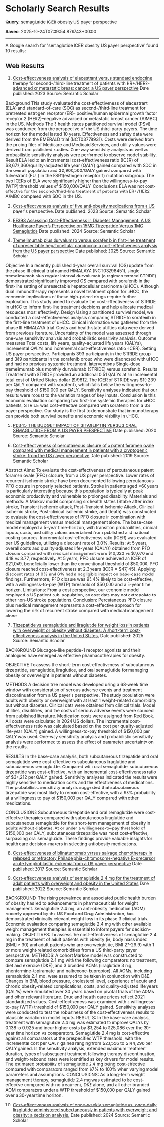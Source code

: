 # Scholarly Search Results

**Query:** semaglutide ICER obesity US payer perspective

**Saved:** 2025-10-24T07:39:54.876743+00:00

---

A Google search for 'semaglutide ICER obesity US payer perspective' found 10 results:

## Web Results
1. [Cost-effectiveness analysis of elacestrant versus standard endocrine therapy for second-/third-line treatment of patients with HR+/HER2- advanced or metastatic breast cancer: a US payer perspective](https://www.semanticscholar.org/paper/c6680b472134d3d8ff40d9cb76caf73eb73a4849)
Date published: 2023
Source: Semantic Scholar

Background This study evaluated the cost-effectiveness of elacestrant (ELA) and standard-of-care (SOC) as second-/third-line treatment for pretreated estrogen receptor (ER)– positive/human epidermal growth factor receptor 2 (HER2)–negative advanced or metastatic breast cancer (A/MBC) in the US. Methods The 3 health states partitioned survival model (PSM) was conducted from the perspective of the US third-party payers. The time horizon for the model lasted 10 years. Effectiveness and safety data were derived from the EMERALD trial (NCT03778931). Costs were derived from the pricing files of Medicare and Medicaid Services, and utility values were derived from published studies. One-way sensitivity analysis as well as probabilistic sensitivity analysis were performed to observe model stability. Result ELA led to an incremental cost-effectiveness ratio (ICER) of $8,672,360/quality-adjusted life year (QALY) gained compared with SOC in the overall population and $2,900,560/QALY gained compared with fulvestrant (FUL) in the ESR1(estrogen receptor 1) mutation subgroup. The two ICERs of ELA were significantly higher than the willingness-to-pay (WTP) threshold values of $150,000/QALY. Conclusions ELA was not cost-effective for the second-/third-line treatment of patients with ER+/HER2–A/MBC compared with SOC in the US.

2. [Cost-effectiveness analysis of five anti-obesity medications from a US payer's perspective.](https://www.semanticscholar.org/paper/627472cec5c9bb41c6c66e6ea9d6007e8e87cca1)
Date published: 2023
Source: Semantic Scholar


3. [EE393 Assessing Cost-Effectiveness in Diabetes Management: A US Healthcare Payer’s Perspective on 15MG Tirzepatide Versus 1MG Semaglutide](https://www.semanticscholar.org/paper/3a5c812c57d76528ebf3ea7badd8696800ff44c3)
Date published: 2024
Source: Semantic Scholar


4. [Tremelimumab plus durvalumab versus sorafenib in first-line treatment of unresectable hepatocellular carcinoma: a cost-effectiveness analysis from the US payer perspective](https://www.semanticscholar.org/paper/bf8c957946248a3b9f58014be1a8ac2d07837f6c)
Date published: 2025
Source: Semantic Scholar

Objective In a recently published 4-year overall survival (OS) update from the phase III clinical trial named HIMALAYA (NCT03298451), single tremelimumab plus regular interval durvalumab (a regimen termed STRIDE) demonstrated significantly improved OS compared with sorafenib in the first-line setting of unresectable hepatocellular carcinoma (uHCC). Although dual immunotherapy represents a novel treatment option for uHCC, the economic implications of these high-priced drugs require further exploration. This study aimed to evaluate the cost-effectiveness of STRIDE in uHCC to inform first-line treatment decisions and help allocate medical resources most effectively. Design Using a partitioned survival model, we conducted a cost-effectiveness analysis comparing STRIDE to sorafenib in the first-line treatment of uHCC. Clinical information was gathered from the phase III HIMALAYA trial. Costs and health state utilities data were derived from previous literature. Uncertainty of the model was assessed through one-way sensitivity analysis and probabilistic sensitivity analysis. Outcome measures Total costs, life years, quality-adjusted life years (QALYs), incremental QALYs and incremental cost-effectiveness ratio (ICER). Setting US payer perspective. Participants 393 participants in the STRIDE group and 389 participants in the sorafenib group who were diagnosed with uHCC and had no previous systemic treatment. Interventions Single-dose tremelimumab plus monthly durvalumab (STRIDE) versus sorafenib. Results Treatment with STRIDE provided an additional 0.51 QALYs at an incremental total cost of United States dollar ($)9812. The ICER of STRIDE was $19 239 per QALY compared with sorafenib, which falls below the willingness-to-pay threshold of $150 000 per QALY. Sensitivity analyses indicated that our results were robust to the variation ranges of key inputs. Conclusion In this economic evaluation comparing two first-line systemic therapies for uHCC patients, STRIDE was cost-effective compared with sorafenib from a US payer perspective. Our study is the first to demonstrate that immunotherapy can provide both survival benefits and economic viability in uHCC.

5. [PDB45 THE BUDGET IMPACT OF SITAGLIPTIN VERSUS ORAL SEMAGLUTIDE FROM A US PAYER PERSPECTIVE](https://www.semanticscholar.org/paper/38d59a42756f860f3560399793e1d48728646abd)
Date published: 2020
Source: Semantic Scholar


6. [Cost-effectiveness of percutaneous closure of a patent foramen ovale compared with medical management in patients with a cryptogenic stroke: from the US payer perspective](https://www.semanticscholar.org/paper/99016dfc86b3be57e9a876a199675aa9154523e4)
Date published: 2019
Source: Semantic Scholar

Abstract Aims: To evaluate the cost-effectiveness of percutaneous patent foramen ovale (PFO) closure, from a US payer perspective. Lower rates of recurrent ischemic stroke have been documented following percutaneous PFO closure in properly selected patients. Stroke in patients aged <60 years is particularly interesting because this population is typically at peak economic productivity and vulnerable to prolonged disability. Materials and methods: A Markov model comprising six health states (Stable after index stroke, Transient ischemic attack, Post-Transient Ischemic Attack, Clinical ischemic stroke, Post-clinical ischemic stroke, and Death) was constructed to evaluate the cost-effectiveness of PFO closure in combination with medical management versus medical management alone. The base-case model employed a 5-year time-horizon, with transition probabilities, clinical inputs, costs, and utility values ascertained from published and national costing sources. Incremental cost-effectiveness ratio (ICER) was evaluated per US guidelines, utilizing a discount rate of 3.0%. Results: At 5 years, overall costs and quality-adjusted life-years (QALYs) obtained from PFO closure compared with medical management were $16,323 vs $7,670 and 4.18 vs 3.77, respectively. At 5 years, PFO closure achieved an ICER of $21,049, beneficially lower than the conventional threshold of $50,000. PFO closure reached cost-effectiveness at 2.3 years (ICER = $47,145). Applying discount rates of 0% and 6% had a negligible impact on base-case model findings. Furthermore, PFO closure was 95.4% likely to be cost-effective, with a willingness-to-pay (WTP) threshold of $50,000 and a 5-year time horizon. Limitations: From a cost perspective, our economic model employed a US patient sub-population, so cost data may not extrapolate to other non-US stroke populations. Conclusion: Percutaneous PFO closure plus medical management represents a cost-effective approach for lowering the risk of recurrent stroke compared with medical management alone.

7. [Tirzepatide vs semaglutide and liraglutide for weight loss in patients with overweight or obesity without diabetes: A short-term cost-effectiveness analysis in the United States.](https://www.semanticscholar.org/paper/3e6e1e7d6b52b60fda3e8e96a3f2a1b297360f6f)
Date published: 2025
Source: Semantic Scholar

BACKGROUND
Glucagon-like peptide-1 receptor agonists and their analogues have emerged as effective pharmacotherapies for obesity.


OBJECTIVE
To assess the short-term cost-effectiveness of subcutaneous tirzepatide, semaglutide, liraglutide, and oral semaglutide for managing obesity or overweight in patients without diabetes.


METHODS
A decision tree model was developed using a 68-week time window with consideration of serious adverse events and treatment discontinuation from a US payer's perspective. The study population were adults with obesity or overweight with at least 1 weight-related comorbidity but without diabetes. Clinical data were obtained from clinical trials. Model utilities, disutilities, and the costs of serious adverse events were sourced from published literature. Medication costs were assigned from Red Book. All costs were calculated in 2024 US dollars. The incremental cost-effectiveness ratio was calculated based on the cost per quality-adjusted life-year (QALY) gained. A willingness-to-pay threshold of $150,000 per QALY was used. One-way sensitivity analysis and probabilistic sensitivity analysis were performed to assess the effect of parameter uncertainty on the results.


RESULTS
In the base-case analysis, both subcutaneous tirzepatide and oral semaglutide were cost-effective vs subcutaneous liraglutide and subcutaneous semaglutide. Compared with oral semaglutide, subcutaneous tirzepatide was cost-effective, with an incremental cost-effectiveness ratio of $34,212 per QALY gained. Sensitivity analyses indicated the results were highly sensitive to medication costs and the effectiveness of medications. The probabilistic sensitivity analysis suggested that subcutaneous tirzepatide was most likely to remain cost-effective, with a 98% probability at a willingness to pay of $150,000 per QALY compared with other medications.


CONCLUSIONS
Subcutaneous tirzepatide and oral semaglutide were cost-effective therapies compared with subcutaneous liraglutide and subcutaneous semaglutide for the short-term management of obesity in adults without diabetes. At or under a willingness-to-pay threshold of $150,000 per QALY, subcutaneous tirzepatide was most cost-effective, surpassing oral semaglutide. These findings provide valuable insights for health care decision-makers in selecting antiobesity medications.

8. [Cost-effectiveness of blinatumomab versus salvage chemotherapy in relapsed or refractory Philadelphia-chromosome-negative B-precursor acute lymphoblastic leukemia from a US payer perspective](https://www.semanticscholar.org/paper/0af6cbf681e5e5fbdb9a98fd88422cedccdbb41a)
Date published: 2017
Source: Semantic Scholar


9. [Cost-effectiveness analysis of semaglutide 2.4 mg for the treatment of adult patients with overweight and obesity in the United States](https://www.semanticscholar.org/paper/a775d58f45103fe55192e35ceb9cfe7bac6d32c2)
Date published: 2022
Source: Semantic Scholar

BACKGROUND: The rising prevalence and associated public health burden of obesity has led to advancements in pharmaceuticals for weight management. Semaglutide 2.4 mg, an anti-obesity medication (AOM) recently approved by the US Food and Drug Administration, has demonstrated clinically relevant weight loss in its phase 3 clinical trials. Economic evaluation comparing semaglutide 2.4 mg with other available weight management therapies is essential to inform payers for decision-making. OBJECTIVES: To assess the cost-effectiveness of semaglutide 2.4 mg in the treatment of adult patients with obesity (ie, body mass index [BMI] ≥ 30) and adult patients who are overweight (ie, BMI 27-29.9) with 1 or more weight-related comorbidities from a US third-party payer perspective. METHODS: A cohort Markov model was constructed to compare semaglutide 2.4 mg with the following comparators: no treatment, diet and exercise (D&E), and 3 branded AOMs (liraglutide 3 mg, phentermine-topiramate, and naltrexone-bupropion). All AOMs, including semaglutide 2.4 mg, were assumed to be taken in conjunction with D&E. Changes in BMI, blood pressure, cholesterol level, experience of acute and chronic obesity-related complications, costs, and quality-adjusted life years (QALYs) were simulated over 30 years based on pivotal trials of the AOMs and other relevant literature. Drug and health care prices reflect 2021 standardized values. Cost-effectiveness was examined with a willingness-to-pay (WTP) threshold of $150,000 per QALY gained. Sensitivity analyses were conducted to test the robustness of the cost-effectiveness results to plausible variation in model inputs. RESULTS: In the base-case analysis, treatment with semaglutide 2.4 mg was estimated to improve QALYs by 0.138 to 0.925 and incur higher costs by $3,254 to $25,086 over the 30-year time horizon vs comparators. Semaglutide 2.4 mg is cost-effective against all comparators at the prespecified WTP threshold, with the incremental cost per QALY gained ranging from $23,556 to $144,296 per QALY gained. In the sensitivity analysis, extended maximum treatment duration, types of subsequent treatment following therapy discontinuation, and weight-rebound rates were identified as key drivers for model results. The estimated probability of semaglutide 2.4 mg being cost-effective compared with comparators ranged from 67% to 100% when varying model parameters and assumptions. CONCLUSIONS: As a long-term weight management therapy, semaglutide 2.4 mg was estimated to be cost-effective compared with no treatment, D&E alone, and all other branded AOM comparators under a WTP threshold of $150,000 per QALY gained over a 30-year time horizon.

10. [Cost-effectiveness analysis of once-weekly semaglutide vs. once-daily liraglutide administered subcutaneously in patients with overweight and obesity: a decision analysis.](https://www.semanticscholar.org/paper/89213cf805270b6d8ea9f641111c03b96e49249f)
Date published: 2024
Source: Semantic Scholar

